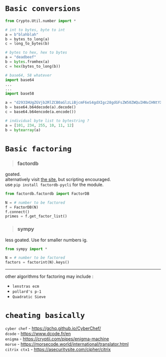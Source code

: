 # `Basic conversions`

```python
from Crypto.Util.number import *

# int to bytes, byte to int
a = b"blahblah"
b = bytes_to_long(a)
c = long_to_bytes(b)

# bytes to hex, hex to bytes
a = "deadbeef"
b = bytes.fromhex(a)
c = hex(bytes_to_long(b))

# base64, 58 whatever
import base64
...
...
import base58

a = "d293IHUgZGVjb2RlZCB0aGlzLiBjcmF6eS4gdXIgc28gdGFsZW50ZWQuIHNvIHNtYXJ0IA=="
b = base64.b64decode(a).decode()
c = base64.b64encode(a.encode())

# individual byte list to bytestring ?
a = [101, 234, 255, 10, 11, 12]
b = bytearray(a)
```
# `Basic factoring`

> ### factordb

goated. \
alternatively visit <a href=https://factordb.com/>the site.</a> but scripting encouraged. \
use `pip install factordb-pycli` for the module.
```python
from factordb.factordb import FactorDB

N = # number to be factored
f = FactorDB(N)
f.connect()
primes = f.get_factor_list()
```

> ### sympy

less goated. Use for smaller numbers ig. 
```python
from sympy import *

N = # number to be factored
factors = factorint(N).keys()
```

***

other algorithms for factoring may include : 
- `lenstras ecm`
- `pollard's p-1`
- `Quadratic Sieve`

# `cheating basically`

`cyber chef` -  https://gchq.github.io/CyberChef/ \
`dcode` -  https://www.dcode.fr/en \
`enigma` - https://cryptii.com/pipes/enigma-machine \
`morse` - https://morsecode.world/international/translator.html \
`citrix ctx1` - https://asecuritysite.com/cipher/citrix

